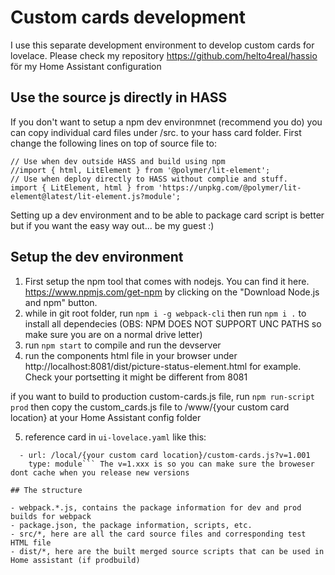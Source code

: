 # Custom cards development
I use this separate development environment to develop custom cards for lovelace. Please check my repository https://github.com/helto4real/hassio för my Home Assistant configuration

## Use the source js directly in HASS
If you don't want to setup a npm dev environmnet (recommend you do) you can copy individual card files under /src. to your hass card folder. First change the following lines on top of source file to:
```
// Use when dev outside HASS and build using npm
//import { html, LitElement } from '@polymer/lit-element';
// Use when deploy directly to HASS without complie and stuff. 
import { LitElement, html } from 'https://unpkg.com/@polymer/lit-element@latest/lit-element.js?module';
```
Setting up a dev environment and to be able to package card script is better but if you want the easy way out... be my guest :)

## Setup the dev environment

1. First setup the npm tool that comes with nodejs. You can find it here. https://www.npmjs.com/get-npm by clicking on the "Download Node.js and npm" button.
2. while in git root folder, run `npm i -g webpack-cli` then run `npm i .` to install all dependecies (OBS: NPM DOES NOT SUPPORT UNC PATHS so make sure you are on a normal drive letter)
3. run `npm start` to compile and run the devserver
4. run the components html file in your browser under http://localhost:8081/dist/picture-status-element.html for example. Check your portsetting it might be different from 8081 

if you want to build to production custom-cards.js file, run ```npm run-script prod``` then copy the custom_cards.js file to /www/{your custom card location} at your Home Assistant config folder

5. reference card in `ui-lovelace.yaml` like this:
```resources:
  - url: /local/{your custom card location}/custom-cards.js?v=1.001
    type: module``` The v=1.xxx is so you can make sure the broweser dont cache when you release new versions

## The structure

- webpack.*.js, contains the package information for dev and prod builds for webpack
- package.json, the package information, scripts, etc.
- src/*, here are all the card source files and corresponding test HTML file
- dist/*, here are the built merged source scripts that can be used in Home assistant (if prodbuild)
